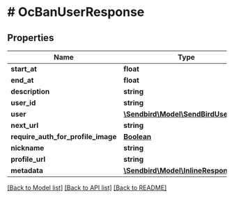 # # OcBanUserResponse

## Properties

Name | Type | Description | Notes
------------ | ------------- | ------------- | -------------
**start_at** | **float** |  | [optional]
**end_at** | **float** |  | [optional]
**description** | **string** |  | [optional]
**user_id** | **string** |  | [optional]
**user** | [**\Sendbird\Model\SendBirdUser**](SendBirdUser.md) |  | [optional]
**next_url** | **string** |  | [optional]
**require_auth_for_profile_image** | [**Boolean**](Boolean.md) |  | [optional]
**nickname** | **string** |  | [optional]
**profile_url** | **string** |  | [optional]
**metadata** | [**\Sendbird\Model\InlineResponse200**](InlineResponse200.md) |  | [optional]

[[Back to Model list]](../../README.md#models) [[Back to API list]](../../README.md#endpoints) [[Back to README]](../../README.md)
